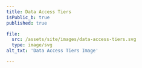 ```yaml
---
title: Data Access Tiers
isPublic_b: true
published: true

file:
  src: /assets/site/images/data-access-tiers.svg
  type: image/svg
alt_txt: 'Data Access Tiers Image'

---
```

